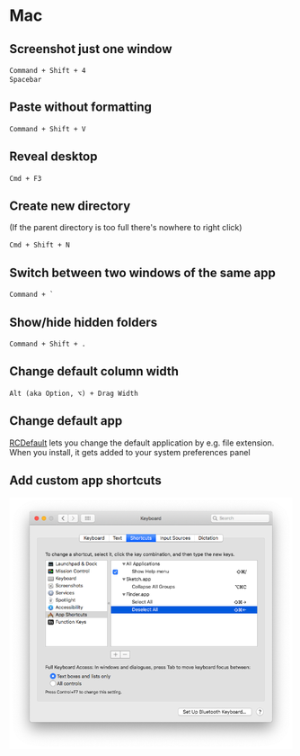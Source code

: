 # Mac

## Screenshot just one window

```text
Command + Shift + 4
Spacebar
```

## Paste without formatting

```text
Command + Shift + V
```

## Reveal desktop

```text
Cmd + F3
```

## Create new directory

(If the parent directory is too full there's nowhere to right click)

```text
Cmd + Shift + N
```

## Switch between two windows of the same app

```text
Command + `
```

## Show/hide hidden folders

```text
Command + Shift + .
```

## Change default column width

```text
Alt (aka Option, ⌥) + Drag Width
```

## Change default app

[RCDefault](http://www.rubicode.com/Software/RCDefaultApp/) lets you change the default application by e.g. file extension. When you install, it gets added to your system preferences panel

## Add custom app shortcuts

![Mac Shortcuts](assets/mac-shortcuts.png)
